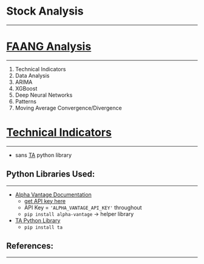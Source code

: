 # **Stock Analysis**
---

# [FAANG Analysis](FAANG_analysis)
---
1. Technical Indicators
2. Data Analysis 
3. ARIMA
4. XGBoost
5. Deep Neural Networks
6. Patterns 
7. Moving Average Convergence/Divergence 


# [Technical Indicators](technicalIndicators)
---
- sans [TA](taPythonLibrary) python library




## Python Libraries Used: 
---
- [Alpha Vantage Documentation](https://www.alphavantage.co/documentation/#)
    - [get API key here](https://www.alphavantage.co/support/#api-key)
    - API Key = `'ALPHA_VANTAGE_API_KEY'` throughout 
    - `pip install alpha-vantage` -> helper library 
- [TA Python Library](https://github.com/bukosabino/ta)
    - `pip install ta`


## References: 
---


